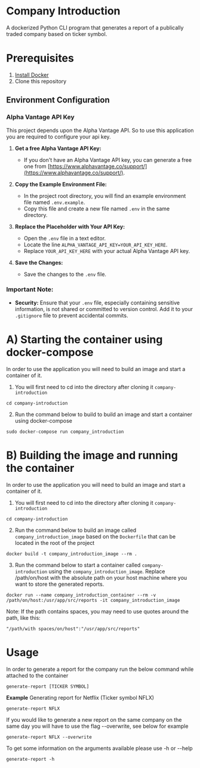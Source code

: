 # Company Introduction
A dockerized Python CLI program that generates a report of a publically traded company based on ticker symbol.

# Prerequisites
1. [Install Docker](https://docs.docker.com/get-docker/)
2. Clone this repository

## Environment Configuration

### Alpha Vantage API Key

This project depends upon the Alpha Vantage API. So to use this application you are required to configure your api key.

1. **Get a free Alpha Vantage API Key:**
   - If you don't have an Alpha Vantage API key, you can generate a free one from [https://www.alphavantage.co/support/](https://www.alphavantage.co/support/).

2. **Copy the Example Environment File:**
   - In the project root directory, you will find an example environment file named `.env.example`.
   - Copy this file and create a new file named `.env` in the same directory.

3. **Replace the Placeholder with Your API Key:**
   - Open the `.env` file in a text editor.
   - Locate the line `ALPHA_VANTAGE_API_KEY=YOUR_API_KEY_HERE`.
   - Replace `YOUR_API_KEY_HERE` with your actual Alpha Vantage API key.

4. **Save the Changes:**
   - Save the changes to the `.env` file.
### Important Note:

- **Security:** Ensure that your `.env` file, especially containing sensitive information, is not shared or committed to version control. Add it to your `.gitignore` file to prevent accidental commits.

# A) Starting the container using docker-compose
In order to use the application you will need to build an image and start a container of it.
1. You will first need to cd into the directory after cloning it `company-introduction`

```
cd company-introduction
```

2. Run the command below to build to build an image and start a container using docker-compose

```
sudo docker-compose run company_introduction
```


# B) Building the image and running the container

In order to use the application you will need to build an image and start a container of it.
1. You will first need to cd into the directory after cloning it `company-introduction`

```
cd company-introduction
```

2. Run the command below to build an image called `company_introduction_image` based on the `Dockerfile` that can be located in the root of the project

```
docker build -t company_introduction_image --rm .
```

3. Run the command below to start a container called `company-introduction` using the `company_introduction_image`. Replace /path/on/host with the absolute path on your host machine where you want to store the generated reports.

```
docker run --name company_introduction_container --rm -v /path/on/host:/usr/app/src/reports -it company_introduction_image
```

Note: If the path contains spaces, you may need to use quotes around the path, like this:

```
"/path/with spaces/on/host":"/usr/app/src/reports"
```

# Usage

In order to generate a report for the company run the below command while attached to the container

```
generate-report [TICKER SYMBOL]
```

**Example** 
Generating report for Netflix (Ticker symbol NFLX)

```
generate-report NFLX
```

If you would like to generate a new report on the same company on the same day you will have to use the flag --overwrite, see below for example

```
generate-report NFLX --overwrite
```

To get some information on the arguments available please use -h or --help

```
generate-report -h
```
